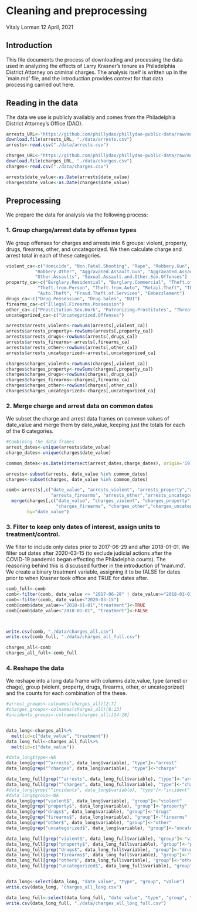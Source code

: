 Cleaning and preprocessing
================
Vitaly Lorman
12 April, 2021

## Introduction

This file documents the process of downloading and processing the data
used in analyzing the effects of Larry Krasner’s tenure as Philadelphia
District Attorney on criminal charges. The analysis itself is written up
in the \`main.md’ file, and the introduction provides context for that
data processing carried out here.

## Reading in the data

The data we use is publicly availably and comes from the Philadelphia
District Attorney’s Office
(DAO).

``` r
arrests_URL<-"https://github.com/phillydao/phillydao-public-data/raw/master/docs/data/arrest_data_daily_citywide.csv"
download.file(arrests_URL, "./data/arrests.csv")
arrests<-read.csv("./data/arrests.csv")

charges_URL<-"https://github.com/phillydao/phillydao-public-data/raw/master/docs/data/charges_data_daily_citywide.csv"
download.file(charges_URL, "./data/charges.csv")
charges<-read.csv("./data/charges.csv")

arrests$date_value<-as.Date(arrests$date_value)
charges$date_value<-as.Date(charges$date_value)
```

## Preprocessing

We prepare the data for analysis via the following process:

### 1\. Group charge/arrest data by offense types

We group offenses for charges and arrests into 6 groups: violent,
property, drugs, firearms, other, and uncategorized. We then calculate
charge and arrest total in each of these categories.

``` r
violent_ca<-c("Homicide", "Non.Fatal.Shooting", "Rape", "Robbery.Gun",
           "Robbery.Other", "Aggravated.Assault.Gun", "Aggravated.Assault.Other",
           "Other.Assaults", "Sexual.Assault.and.Other.Sex.Offenses")
property_ca<-c("Burglary.Residential", "Burglary.Commercial", "Theft.of.Motor.Vehicle.Tag",
            "Theft.from.Person", "Theft.from.Auto", "Retail.Theft", "Theft",
            "Auto.Theft", "Fraud.Theft.of.Services", "Embezzlement")
drugs_ca<-c("Drug.Possession", "Drug.Sales", "DUI")
firearms_ca<-c("Illegal.Firearms.Possession")
other_ca<-c("Prostitution.Sex.Work", "Patronizing.Prostitutes", "Threats.of.Violence")
uncategorized_ca<-c("Uncategorized.Offenses")

arrests$arrests_violent<-rowSums(arrests[,violent_ca])
arrests$arrests_property<-rowSums(arrests[,property_ca])
arrests$arrests_drugs<-rowSums(arrests[,drugs_ca])
arrests$arrests_firearms<-arrests[,firearms_ca]
arrests$arrests_other<-rowSums(arrests[,other_ca])
arrests$arrests_uncategorized<-arrests[,uncategorized_ca]

charges$charges_violent<-rowSums(charges[,violent_ca])
charges$charges_property<-rowSums(charges[,property_ca])
charges$charges_drugs<-rowSums(charges[,drugs_ca])
charges$charges_firearms<-charges[,firearms_ca]
charges$charges_other<-rowSums(charges[,other_ca])
charges$charges_uncategorized<-charges[,uncategorized_ca]
```

### 2\. Merge charge and arrest data on common dates

We subset the charge and arrest data frames on common values of
date\_value and merge them by date\_value, keeping just the totals for
each of the 6 categories.

``` r
#Combining the data frames
arrest_dates<-unique(arrests$date_value)
charge_dates<-unique(charges$date_value)

common_dates<-as.Date(intersect(arrest_dates,charge_dates), origin='1970-01-01')

arrests<-subset(arrests, date_value %in% common_dates)
charges<-subset(charges, date_value %in% common_dates)

comb<-arrests[,c("date_value", "arrests_violent", "arrests_property","arrests_drugs",
                 "arrests_firearms", "arrests_other","arrests_uncategorized")] %>%
  merge(charges[,c("date_value", "charges_violent", "charges_property","charges_drugs",
                   "charges_firearms", "charges_other","charges_uncategorized")],
        by="date_value") 
```

### 3\. Filter to keep only dates of interest, assign units to treatment/control.

We filter to include only dates prior to 2017-06-29 and after
2018-01-01. We filter out dates after 2020-03-15 (to exclude judicial
actions after the COVID-19 pandemic began effecting the Philadelphia
courts). The reasoning behind this is discussed further in the
introduction of ‘main.md’. We create a binary treatment variable,
assigning it to be fALSE for dates prior to when Krasner took office and
TRUE for dates after.

``` r
comb_full<-comb
comb<-filter(comb, date_value <= "2017-06-28" | date_value>="2018-01-01")
comb<-filter(comb, date_value<"2020-03-15")
comb[comb$date_value>="2018-01-01","treatment"]<-TRUE
comb[comb$date_value<"2018-01-01", "treatment"]<-FALSE



write.csv(comb, "./data/charges_all.csv")
write.csv(comb_full, "./data/charges_all_full.csv")

charges_all<-comb
charges_all_full<-comb_full
```

### 4\. Reshape the data

We reshape into a long data frame with columns date\_value, type (arrest
or chage), group (violent, property, drugs, firearms, other, or
uncategorized) and the counts for each combination of the these.

``` r
#arrest_groups<-colnames(charges_all)[2:7]
#charges_groups<-colnames(charges_all)[8:13]
#incidents_groups<-colnames(charges_all)[14:18]


data_long<-charges_all%>%
  melt(id=c("date_value", "treatment"))
data_long_full<-charges_all_full%>%
  melt(id=c("date_value"))

#data_long$type<-NA
data_long[grep("^arrests", data_long$variable), "type"]<-"arrest"
data_long[grep("^charges", data_long$variable), "type"]<-"charge"

data_long_full[grep("^arrests", data_long_full$variable), "type"]<-"arrest"
data_long_full[grep("^charges", data_long_full$variable), "type"]<-"charge"
#data_long[grep("^incidents", data_long$variable), "type"]<-"incident"
#data_long$group<-NA
data_long[grep("violent$", data_long$variable), "group"]<-"violent"
data_long[grep("property$", data_long$variable), "group"]<-"property"
data_long[grep("drugs$", data_long$variable), "group"]<-"drugs"
data_long[grep("firearms$", data_long$variable), "group"]<-"firearms"
data_long[grep("other$", data_long$variable), "group"]<-"other"
data_long[grep("uncategorized$", data_long$variable), "group"]<-"uncategorized"

data_long_full[grep("violent$", data_long_full$variable), "group"]<-"violent"
data_long_full[grep("property$", data_long_full$variable), "group"]<-"property"
data_long_full[grep("drugs$", data_long_full$variable), "group"]<-"drugs"
data_long_full[grep("firearms$", data_long_full$variable), "group"]<-"firearms"
data_long_full[grep("other$", data_long_full$variable), "group"]<-"other"
data_long_full[grep("uncategorized$", data_long_full$variable), "group"]<-"uncategorized"


data_long<-select(data_long, "date_value", "type", "group", "value")
write.csv(data_long, "charges_all_long.csv")

data_long_full<-select(data_long_full, "date_value", "type", "group", "value")
write.csv(data_long_full, "./data/charges_all_long_full.csv")
```
